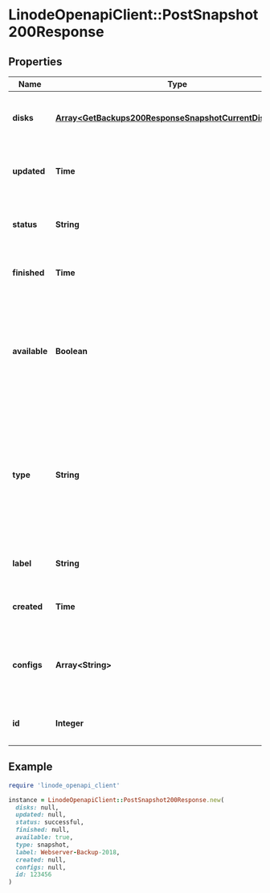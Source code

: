 # LinodeOpenapiClient::PostSnapshot200Response

## Properties

| Name | Type | Description | Notes |
| ---- | ---- | ----------- | ----- |
| **disks** | [**Array&lt;GetBackups200ResponseSnapshotCurrentDisksInner&gt;**](GetBackups200ResponseSnapshotCurrentDisksInner.md) | __Read-only__ A list of the disks that are part of the Backup. | [optional][readonly] |
| **updated** | **Time** | __Read-only__ The date the Backup was most recently updated. | [optional][readonly] |
| **status** | **String** | __Read-only__ The current state of a specific Backup. | [optional][readonly] |
| **finished** | **Time** | __Read-only__ The date the Backup completed. | [optional][readonly] |
| **available** | **Boolean** | __Read-only__ Whether this Backup is available for restoration.  Backups undergoing maintenance are not available for restoration. | [optional][readonly] |
| **type** | **String** | __Read-only__ This indicates whether the Backup is an automatic Backup or manual snapshot taken by the User at a specific point in time. | [optional][readonly] |
| **label** | **String** | A label for Backups that are of type &#x60;snapshot&#x60;. | [optional] |
| **created** | **Time** | __Read-only__ The date the Backup was taken. | [optional][readonly] |
| **configs** | **Array&lt;String&gt;** | __Read-only__ A list of the labels of the Configuration profiles that are part of the Backup. | [optional][readonly] |
| **id** | **Integer** | __Read-only__ The unique ID of this Backup. | [optional][readonly] |

## Example

```ruby
require 'linode_openapi_client'

instance = LinodeOpenapiClient::PostSnapshot200Response.new(
  disks: null,
  updated: null,
  status: successful,
  finished: null,
  available: true,
  type: snapshot,
  label: Webserver-Backup-2018,
  created: null,
  configs: null,
  id: 123456
)
```

